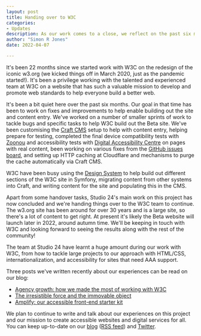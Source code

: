 ```yaml
---
layout: post
title: Handing over to W3C
categories:
- Updates
description: As our work comes to a close, we reflect on the past six months and the future of w3.org
author: "Simon R Jones"
date: 2022-04-07

---
```


It's been 22 months since we started work with W3C on the redesign of the iconic w3.org (we kicked things off 
in March 2020, just as the pandemic started!). It's been a privilege working with the talented and experienced team at W3C
on a website that has such a valuable mission to develop and promote web standards to help everyone build a better web.

It's been a bit quiet here over the past six months. Our goal in that time has been to work on fixes and improvements to help 
enable building out the site and content entry. We've worked on a number of smaller sprints of work to tackle bugs 
and specific tasks to help W3C build out the Beta site. 
We've been customising the [Craft CMS](https://craftcms.com/) setup to help with content entry, helping prepare 
for testing, completed the final device compatibility tests with [Zoonou](https://zoonou.com/) and accessibility tests with 
[Digital Accessibility Centre](https://digitalaccessibilitycentre.org/) on pages with real content,
been working on various fixes from the [GitHub issues board](https://github.com/w3c/w3c-website/issues), and setting up HTTP 
caching at Cloudflare and mechanisms to purge the cache automatically via Craft CMS.

W3C have been busy using the [Design System](https://design-system.w3.org/) to help build out different sections of the W3C site 
in Symfony, migrating content from other systems into Craft, and writing content for the site and populating this in the CMS. 

Apart from some handover tasks, Studio 24's main work on this project has now concluded and we're handing things over to 
the W3C team to continue. The w3.org site has been around for over 30 years and is a large site, so there's a lot of 
content to get right. At present it's likely the Beta website will launch later in 2022, around autumn time. We'll be 
keeping in touch with W3C and looking forward to seeing the results along with the rest of the community!

The team at Studio 24 have learnt a huge amount during our work with W3C, from how to tackle large projects to our approach 
with HTML/CSS, internationalization, and accessibility for sites that need AAA support. 

Three posts we've written recently about our experiences can be read on our blog:

* [Agency growth: how we made the most of working with W3C](https://www.studio24.net/blog/agency-growth-working-with-w3c/)
* [The irresistible force and the immovable object](https://www.studio24.net/blog/the-irresistible-force-and-the-immovable-object/)
* [Amplify: our accessible front-end starter kit](https://www.studio24.net/blog/amplify-our-accessible-front-end-starter-kit/)

We plan to continue to write and talk about our experiences on this project and our mission to create accessible websites
and digital services for all. You can keep up-to-date on our [blog](https://www.studio24.net/blog/) ([RSS feed](https://www.studio24.net/blog/rss)) 
and [Twitter](https://twitter.com/studio24).

